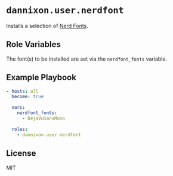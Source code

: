 # `dannixon.user.nerdfont`

Installs a selection of [Nerd Fonts](https://www.nerdfonts.com/).

## Role Variables

The font(s) to be installed are set via the `nerdfont_fonts` variable.

## Example Playbook

```yaml
- hosts: all
  become: true

  vars:
    nerdfont_fonts:
      - DejaVuSansMono

  roles:
    - dannixon.user.nerdfont
```

## License

MIT

